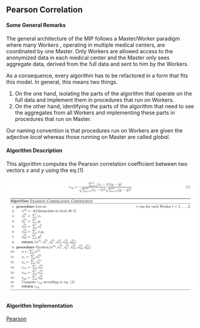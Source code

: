## Pearson Correlation

#### Some General Remarks

The general architecture of the MIP follows a Master/Worker paradigm where many Workers
, operating in multiple medical centers, are coordinated by one Master. Only Workers
are allowed access to the anonymized data in each medical center and the Master only
sees aggregate data, derived from the full data and sent to him by the Workers.

As a consequence, every algorithm has to be refactored in a form that fits this model.
In general, this means two things.

1. On the one hand, isolating the parts of the algorithm that operate on the full data
   and implement them in procedures that run on Workers.
1. On the other hand, identifying the parts of the algorithm that need to see the
   aggregates from all Workers and implementing these parts in procedures that run on
   Master.

Our naming convention is that procedures run on Workers are given the adjective _local_
whereas those running on Master are called _global_.

#### Algorithm Description

This algorithm computes the Pearson correlation coefficient between two vectors *x* and
*y* using the eq.(1)

![pseudo](images/pearson_pseudocode.png)


<b><h4>Algorithm Implementation</b></h4>

[Pearson](../../exareme2/algorithms/pearson_correlation.py)
